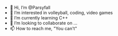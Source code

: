 - 👋 Hi, I’m @Parsyfall
- 👀 I’m interested in volleyball, coding, video games
- 🌱 I’m currently learning C++
- 💞️ I’m looking to collaborate on ...
- 📫 How to reach me, "You can't"

<!---
Parsyfall/Parsyfall is a ✨ special ✨ repository because its `README.md` (this file) appears on your GitHub profile.
You can click the Preview link to take a look at your changes.
--->
